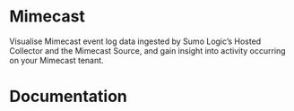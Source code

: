 
# Mimecast

Visualise Mimecast event log data ingested by Sumo Logic’s Hosted Collector and the Mimecast Source, and gain insight into activity occurring on your Mimecast tenant.

# Documentation
  <Provide app docs link>
    
